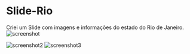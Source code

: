 # Slide-Rio 
 Criei um Slide com imagens e informações do estado do Rio de Janeiro.
![screenshot](https://user-images.githubusercontent.com/79033956/111203022-447ae400-85a3-11eb-9099-3c9eea69ac91.png)

![screenshot2](https://user-images.githubusercontent.com/79033956/111203835-3e393780-85a4-11eb-9362-287038967bb4.png)
![screenshot3](https://user-images.githubusercontent.com/79033956/111203853-42655500-85a4-11eb-8474-23e749486a27.png)
